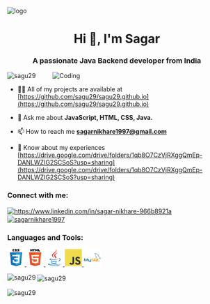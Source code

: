 ![logo]([[https://media.licdn.com/dms/image/D4D12AQEwYz74Mf7XKA/article-cover_image-shrink_600_2000/0/1677431973169?e=1698883200&v=beta&t=In0DtPFyd0uhAiMAYZVQmglDULrYYrwQR-kpK40DThE](https://developers.giphy.com/branch/master/static/api-512d36c09662682717108a38bbb5c57d.gif)](https://developers.giphy.com/branch/master/static/api-512d36c09662682717108a38bbb5c57d.gif))

<h1 align="center">Hi 👋, I'm Sagar</h1>
<h3 align="center">A passionate Java Backend developer from India</h3>

<img align="right" alt="Coding" width="400" src="https://media.tenor.com/Ug6cbVA1ZsMAAAAM/developer.gif">

<p align="left"> <img src="https://komarev.com/ghpvc/?username=sagu29&label=Profile%20views&color=0e75b6&style=flat" alt="sagu29" /> </p>

- 👨‍💻 All of my projects are available at [https://github.com/sagu29/sagu29.github.io](https://github.com/sagu29/sagu29.github.io)

- 💬 Ask me about **JavaScript, HTML, CSS, Java.**

- 📫 How to reach me **sagarnikhare1997@gmail.com**

- 📄 Know about my experiences [https://drive.google.com/drive/folders/1qb8O7CzVjRXggQmEp-DANLWZIG2SCSoS?usp=sharing](https://drive.google.com/drive/folders/1qb8O7CzVjRXggQmEp-DANLWZIG2SCSoS?usp=sharing)

<h3 align="left">Connect with me:</h3>
<p align="left">
<a href="https://linkedin.com/in/https://www.linkedin.com/in/sagar-nikhare-966b8921a" target="blank"><img align="center" src="https://raw.githubusercontent.com/rahuldkjain/github-profile-readme-generator/master/src/images/icons/Social/linked-in-alt.svg" alt="https://www.linkedin.com/in/sagar-nikhare-966b8921a" height="30" width="40" /></a>
<a href="https://www.hackerrank.com/sagarnikhare1997" target="blank"><img align="center" src="https://raw.githubusercontent.com/rahuldkjain/github-profile-readme-generator/master/src/images/icons/Social/hackerrank.svg" alt="sagarnikhare1997" height="30" width="40" /></a>
</p>

<h3 align="left">Languages and Tools:</h3>
<p align="left"> <a href="https://www.w3schools.com/css/" target="_blank" rel="noreferrer"> <img src="https://raw.githubusercontent.com/devicons/devicon/master/icons/css3/css3-original-wordmark.svg" alt="css3" width="40" height="40"/> </a> <a href="https://www.w3.org/html/" target="_blank" rel="noreferrer"> <img src="https://raw.githubusercontent.com/devicons/devicon/master/icons/html5/html5-original-wordmark.svg" alt="html5" width="40" height="40"/> </a> <a href="https://www.java.com" target="_blank" rel="noreferrer"> <img src="https://raw.githubusercontent.com/devicons/devicon/master/icons/java/java-original.svg" alt="java" width="40" height="40"/> </a> <a href="https://developer.mozilla.org/en-US/docs/Web/JavaScript" target="_blank" rel="noreferrer"> <img src="https://raw.githubusercontent.com/devicons/devicon/master/icons/javascript/javascript-original.svg" alt="javascript" width="40" height="40"/> </a> <a href="https://www.mysql.com/" target="_blank" rel="noreferrer"> <img src="https://raw.githubusercontent.com/devicons/devicon/master/icons/mysql/mysql-original-wordmark.svg" alt="mysql" width="40" height="40"/> </a> </p>

<p><img align="left" src="https://github-readme-stats.vercel.app/api/top-langs?username=sagu29&show_icons=true&locale=en&layout=compact" alt="sagu29" /></p>

<p>&nbsp;<img align="center" src="https://github-readme-stats.vercel.app/api?username=sagu29&show_icons=true&locale=en" alt="sagu29" /></p>

<p><img align="center" src="https://github-readme-streak-stats.herokuapp.com/?user=sagu29&" alt="sagu29" /></p>
